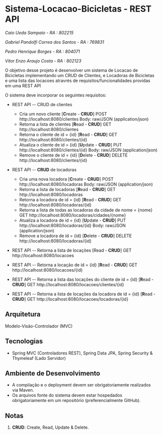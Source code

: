# Sistema-Locacao-Bicicletas - REST API

*Caio Ueda Sampaio - RA : 802215*

*Gabriel Pandolfi Correa dos Santos - RA : 769831*

*Pedro Henrique Borges - RA : 804071*

*Vitor Enzo Araujo Costa - RA : 802123* 

O objetivo desse projeto é desenvolver um sistema de Locacao de Bicicletas implementando um CRUD de Clientes,
e Locadoras de Bicicletas e uma lista das locacoes atravrés de requisitos/funcionalidades providas em uma REST API 

O sistema deve incorporar os seguintes requisitos:

- REST API -- CRUD de clientes
    - Cria um novo cliente [**C**reate - **CRUD**]
        POST http://localhost:8080/clientes
        Body: raw/JSON (application/json)
    - Retorna a lista de clientes [**R**ead - **CRUD**]
        GET http://localhost:8080/clientes
    - Retorna o cliente de id = {id} [**R**ead - ****CRUD****]
        GET http://localhost:8080/clientes/{id}
    - Atualiza o cliente de id = {id} [**U**pdate - **CRUD**]
        PUT http://localhost:8080/clientes/{id}
        Body: raw/JSON (application/json)
    - Remove o cliente de id = {id} [**D**elete - **CRUD**]
    DELETE http://localhost:8080/clientes/{id}

- REST API -- **CRUD** de locadoras
    - Cria uma nova locadora [**C**reate - **CRUD**]
        POST http://localhost:8080/locadoras
        Body: raw/JSON (application/json)
    - Retorna a lista de locadoras [**R**ead - **CRUD**]
        GET http://localhost:8080/locadoras
    - Retorna a locadora de id = {id} [**R**ead - **CRUD**]
        GET http://localhost:8080/locadoras/{id}
    - Retorna a lista de todas as locadoras da cidade de nome = {nome}
        GET http://localhost:8080/locadoras/cidades/{nome}
    - Atualiza a locadora de id = {id} [**U**pdate - **CRUD**]
    PUT http://localhost:8080/locadoras/{id}
    Body: raw/JSON (application/json)
    - Remove a locadora de id = {id} [**D**elete - **CRUD**]
    DELETE http://localhost:8080/locadoras/{id}

- REST API -- Retorna a lista de locações [Read - **CRUD**]
GET http://localhost:8080/locacoes

- REST API -- Retorna a locação de id = {id} [**R**ead - **CRUD**]
GET http://localhost:8080/locacoes/{id}

- REST API -- Retorna a lista das locações do cliente de id = {id} [**R**ead - **CRUD**]
GET http://localhost:8080/locacoes/clientes/{id}

- REST API -- Retorna a lista de locações da locadora de id = {id} [**R**ead - **CRUD**]
GET http://localhost:8080/locacoes/locadoras/{id}

## Arquitetura

Modelo-Visão-Controlador (MVC)

## Tecnologias

- Spring MVC (Controladores REST), Spring Data JPA, Spring Security & Thymeleaf (Lado
Servidor)


## Ambiente de Desenvolvimento

- A compilação e o deployment devem ser obrigatoriamente realizados via Maven.
- Os arquivos fonte do sistema devem estar hospedados obrigatoriamente em um repositório (preferencialmente GitHub).

## Notas

1. **CRUD**: Create, Read, Update & Delete.
